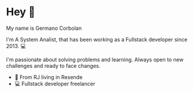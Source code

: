 # Hey 👋

My name is Germano Corbolan

I'm A System Analist, that has been working as a Fullstack developer since 2013.  💻

I'm passionate about solving problems and learning. Always open to new challenges and ready to face changes.

- 📍 From RJ living in Resende
- 💻 Fullstack developer freelancer
